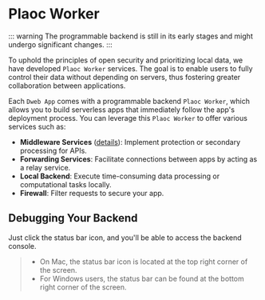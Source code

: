 # Plaoc Worker

::: warning
The programmable backend is still in its early stages and might undergo significant changes.
:::

To uphold the principles of open security and prioritizing local data, we have developed `Plaoc Worker` services. The goal is to enable users to fully control their data without depending on servers, thus fostering greater collaboration between applications.

Each `Dweb App` comes with a programmable backend `Plaoc Worker`, which allows you to build serverless apps that immediately follow the app's deployment process. You can leverage this `Plaoc Worker` to offer various services such as:

- **Middleware Services** ([details](./middleware.md)): Implement protection or secondary processing for APIs.
- **Forwarding Services**: Facilitate connections between apps by acting as a relay service.
- **Local Backend**: Execute time-consuming data processing or computational tasks locally.
- **Firewall**: Filter requests to secure your app.

## Debugging Your Backend

Just click the status bar icon, and you'll be able to access the backend console.

> - On Mac, the status bar icon is located at the top right corner of the screen.
> - For Windows users, the status bar can be found at the bottom right corner of the screen.
